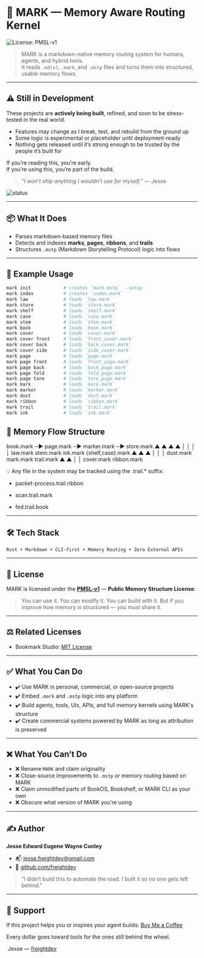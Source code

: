# 🧠 MARK — Memory Aware Routing Kernel

![License: PMSL-v1](https://img.shields.io/badge/license-PMSL--v1-brightgreen?style=flat-square)

> MARK is a markdown-native memory routing system for humans, agents, and hybrid tools.  
> It reads `.md(x)`, `.mark`, and `.mstp` files and turns them into structured, usable memory flows.

---

## ⚠️ Still in Development

These projects are **actively being built**, refined, and soon to be stress-tested in the real world.

* Features may change as I break, test, and rebuild from the ground up  
* Some logic is experimental or placeholder until deployment-ready  
* Nothing gets released until it’s strong enough to be trusted by the people it’s built for

If you’re reading this, you’re early.  
If you’re using this, you’re part of the build.

> *“I won’t ship anything I wouldn’t use for myself.”* — Jesse

![status](https://img.shields.io/badge/status-in%20development-orange?style=flat-square)

---

## 📦 What It Does

* Parses markdown-based memory files
* Detects and indexes **marks**, **pages**, **ribbons**, and **trails**
* Structures `.mstp` (Markdown Storytelling Protocol) logic into flows

---

## 🤪 Example Usage

```bash
mark init            # creates `mark.mstp` --setup
mark index           # creates `index.mark`
mark law             # loads `law.mark`
mark store           # loads `store.mark`
mark shelf           # loads `shelf.mark`
mark case            # loads `case.mark`
mark stem            # loads `stem.mark`
mark book            # loads `book.mark`
mark cover           # loads `cover.mark`
mark cover front     # loads `front_cover.mark`
mark cover back      # loads `back_cover.mark`
mark cover side      # loads `side_cover.mark`
mark page            # loads `page.mark`
mark page front      # loads `front_page.mark`
mark page back       # loads `back_page.mark`
mark page fold       # loads `fold_page.mark`
mark page tare       # loads `tare_page.mark`
mark mark            # loads `mark.mark`
mark marker          # loads `marker.mark`
mark dust            # loads `dust.mark`
mark ribbon          # loads `ribbon.mark`
mark trail           # loads `trail.mark`
mark ink             # loads `ink.mark`
```

## 🧭 Memory Flow Structure

book.mark ─▶ page.mark ─▶ marker.mark ─▶ store.mark 
    ▲            ▲             ▲              ▲
    │            │             │              │
 law.mark    stem.mark      ink.mark    {shelf,case}.mark
    ▲            ▲             ▲
    │            │             │
dust.mark    mark.mark     trail.mark
    ▲            ▲
    │            │
cover.mark  ribbon.mark

💡 Any file in the system may be tracked using the .trail.* suffix:
   - packet-process.trail.ribbon

   - scan.trail.mark

   - fed.trail.book
    
---

## 🛠️ Tech Stack

```
Rust • Markdown • CLI-first • Memory Routing • Zero External APIs
```

---

## 📿 License

MARK is licensed under the [**PMSL-v1**](./PMSL-v1.md) — **Public Memory Structure License**:

> You can use it. You can modify it. You can build with it.
> But if you improve how memory is structured — you must share it.

---

## ⚖️ Related Licenses

* Bookmark Studio: [MIT License](https://opensource.org/licenses/MIT)

---

## ✅ What You Can Do

* ✔️ Use MARK in personal, commercial, or open-source projects
* ✔️ Embed `.mark` and `.mstp` logic into any platform
* ✔️ Build agents, tools, UIs, APIs, and full memory kernels using MARK's structure
* ✔️ Create commercial systems powered by MARK as long as attribution is preserved

---

## ❌ What You Can’t Do

* ❌ Rename `MARK` and claim originality
* ❌ Close-source improvements to `.mstp` or memory routing based on MARK
* ❌ Claim unmodified parts of BookOS, Bookshelf, or MARK CLI as your own
* ❌ Obscure what version of MARK you're using

---

## ✍️ Author

**Jesse Edward Eugene Wayne Conley**

* 📬 [jesse.freightdev@gmail.com](mailto:jesse.freightdev@gmail.com)
* 🔗 [github.com/freightdev](https://github.com/freightdev)

> "I didn’t build this to automate the road. I built it so no one gets left behind."

---

## 💛 Support

If this project helps you or inspires your agent builds:
[Buy Me a Coffee](https://coff.ee/freightdev)

Every dollar goes toward tools for the ones still behind the wheel.

️ Jesse — [freightdev](https://github.com/freightdev)

